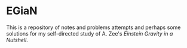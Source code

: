 # EGiaN
This is a repository of notes and problems attempts and perhaps some solutions for my self-directed study of A. Zee's _Einstein Gravity in a Nutshell_.
